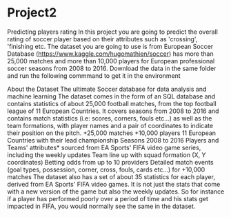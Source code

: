 # Project2
Predicting players rating
In this project you are going to predict the overall rating of soccer player based on their attributes
such as 'crossing', 'finishing etc.
The dataset you are going to use is from European Soccer Database
(https://www.kaggle.com/hugomathien/soccer) has more than 25,000 matches and more than
10,000 players for European professional soccer seasons from 2008 to 2016.
Download the data in the same folder and run the following commmand to get it in the environment

About the Dataset
The ultimate Soccer database for data analysis and
machine learning
The dataset comes in the form of an SQL database and contains statistics of about 25,000 football
matches, from the top football league of 11 European Countries. It covers seasons from 2008 to
2016 and contains match statistics (i.e: scores, corners, fouls etc...) as well as the team formations,
with player names and a pair of coordinates to indicate their position on the pitch.
+25,000 matches
+10,000 players
11 European Countries with their lead championship
Seasons 2008 to 2016
Players and Teams' attributes* sourced from EA Sports' FIFA video game series, including the
weekly updates
Team line up with squad formation (X, Y coordinates)
Betting odds from up to 10 providers
Detailed match events (goal types, possession, corner, cross, fouls, cards etc...) for +10,000
matches
The dataset also has a set of about 35 statistics for each player, derived from EA Sports' FIFA video
games. It is not just the stats that come with a new version of the game but also the weekly
updates. So for instance if a player has performed poorly over a period of time and his stats get
impacted in FIFA, you would normally see the same in the dataset.

